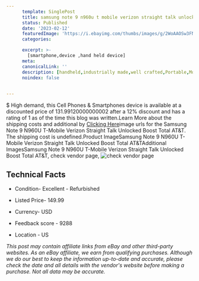 ```yaml
---
      template: SinglePost
      title: samsung note 9 n960u t mobile verizon straight talk unlocked boost total at t
      status: Published
      date: '2023-02-12'
      featuredImage: 'https://i.ebayimg.com/thumbs/images/g/2WoAAOSw3FNdij5j/s-l225.jpg'
      categories: 

      excerpt: >-
        [smartphone,device ,hand held device]
      meta:
      canonicalLink: ''
      description: [handheld,industrially made,well crafted,Portable,Mobile,Compact,Convenient,Lightweight,Maneuverable,Man-portable,Miniature,Carriable,Hand-held,Light,Holdable,Transportable,Mobile device,Pocket-sized,On-the-go,Wireless,Cordless,Compact size,Convenient size, smartphone,device ,hand held device]
      noindex: false

        
---
```

$
    High demand, this Cell Phones & Smartphones device is available at a discounted price of 131.99120000000002 after a 12% discount and has a rating of 1 as of the time this blog was written.Learn More about the shipping costs and additional by [Clicking Here](https://www.ebay.com/itm/265887354594?hash=item3de81f0ee2%3Ag%3A2WoAAOSw3FNdij5j&mkevt=1&mkcid=1&mkrid=711-53200-19255-0&campid=%253CePNCampaignId%253E&customid=%253CreferenceId%253E&toolid=10049)image urls for the Samsung Note 9 N960U T-Mobile Verizon Straight Talk Unlocked Boost Total AT&T. The shipping cost is undefined.Product ImageSamsung Note 9 N960U T-Mobile Verizon Straight Talk Unlocked Boost Total AT&TAdditional ImagesSamsung Note 9 N960U T-Mobile Verizon Straight Talk Unlocked Boost Total AT&T, check vendor page, ![check vendor page](https://origin-galleryplus.ebayimg.com/ws/web/265887354594_2_0_1/225x225.jpg,https://origin-galleryplus.ebayimg.com/ws/web/265887354594_3_0_1/225x225.jpg,https://origin-galleryplus.ebayimg.com/ws/web/265887354594_4_0_1/225x225.jpg,https://origin-galleryplus.ebayimg.com/ws/web/265887354594_5_0_1/225x225.jpg,https://origin-galleryplus.ebayimg.com/ws/web/265887354594_6_0_1/225x225.jpg,https://origin-galleryplus.ebayimg.com/ws/web/265887354594_7_0_1/225x225.jpg,https://origin-galleryplus.ebayimg.com/ws/web/265887354594_8_0_1/225x225.jpg,https://origin-galleryplus.ebayimg.com/ws/web/265887354594_9_0_1/225x225.jpg,https://origin-galleryplus.ebayimg.com/ws/web/265887354594_10_0_1/225x225.jpg,https://origin-galleryplus.ebayimg.com/ws/web/265887354594_11_0_1/225x225.jpg,https://origin-galleryplus.ebayimg.com/ws/web/265887354594_12_0_1/225x225.jpg)
    
    

 ## Technical Facts 



     
      

 - Condition- Excellent - Refurbished 


      

 - Listed Price- 149.99 


      

 - Currency- USD 


      

 - Feedback score - 9288 


      

 - Location - US 


      
      

 *_This post may contain affiliate links from eBay and other third-party websites. As an eBay affiliate, we earn from qualifying purchases. Although we do our best to keep the information up-to-date and accurate, please check the date and all details with the vendor's website before making a purchase. Not all data may be accurate._*



    
    
    
    
    